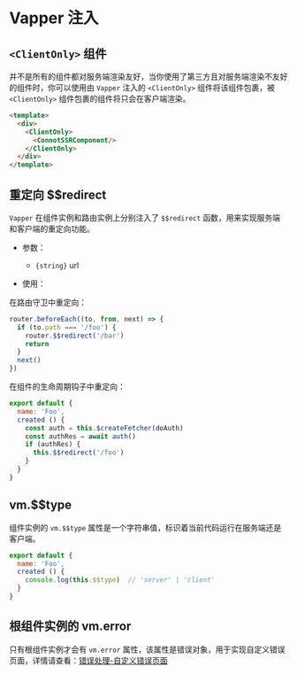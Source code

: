 # Vapper 注入

## `<ClientOnly>` 组件

并不是所有的组件都对服务端渲染友好，当你使用了第三方且对服务端渲染不友好的组件时，你可以使用由 `Vapper` 注入的 `<ClientOnly>` 组件将该组件包裹，被 `<ClientOnly>` 组件包裹的组件将只会在客户端渲染。

```html
<template>
  <div>
    <ClientOnly>
      <ConnotSSRComponent/>
    </ClientOnly>
  </div>
</template>
```

## 重定向 $$redirect

`Vapper` 在组件实例和路由实例上分别注入了 `$$redirect` 函数，用来实现服务端和客户端的重定向功能。

- 参数：
  - `{string}` url

- 使用：

在路由守卫中重定向：

```js {3}
router.beforeEach((to, from, next) => {
  if (to.path === '/foo') {
    router.$$redirect('/bar')
    return
  }
  next()
})
```

在组件的生命周期钩子中重定向：

```js {7}
export default {
  name: 'Foo',
  created () {
    const auth = this.$createFetcher(doAuth)
    const authRes = await auth()
    if (authRes) {
      this.$$redirect('/foo')
    }
  }
}
```

## vm.$$type

组件实例的 `vm.$$type` 属性是一个字符串值，标识着当前代码运行在服务端还是客户端。

```js {4}
export default {
  name: 'Foo',
  created () {
    console.log(this.$$type)  // 'server' | 'client'
  }
}
```

## 根组件实例的 vm.error

只有根组件实例才会有 `vm.error` 属性，该属性是错误对象，用于实现自定义错误页面，详情请查看：[错误处理-自定义错误页面](/zh/error-handling.html#自定义错误页面)